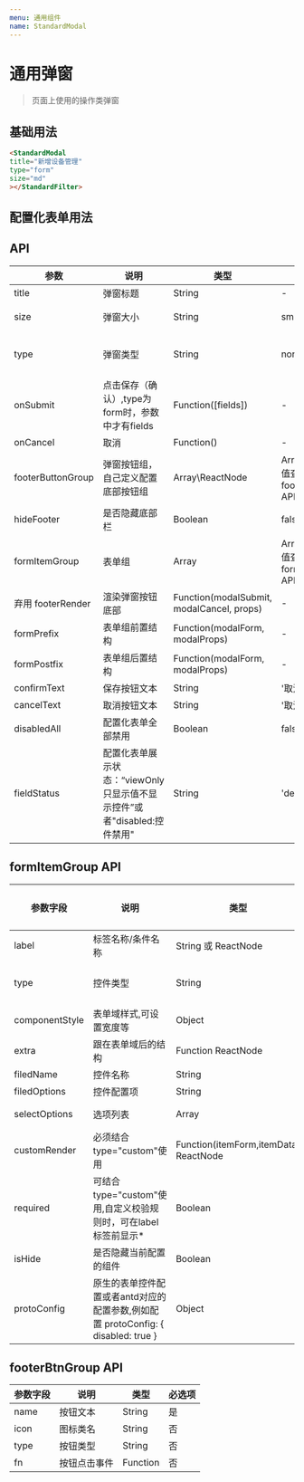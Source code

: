 ```yaml
---
menu: 通用组件
name: StandardModal
---
```


# 通用弹窗
> 页面上使用的操作类弹窗

## 基础用法

```html
<StandardModal 
title="新增设备管理"
type="form"
size="md"
></StandardFilter>
```
## 配置化表单用法

## API
| 参数      | 说明                                      | 类型         | 默认值 | 参考值 |
|----------|------------------------------------------|-------------|-------|-------|
| title | 弹窗标题 | String | - |- |
| size | 弹窗大小 | String | sm |可选:xs,sm,md,lg,lg |
| type | 弹窗类型 | String |normal |可选normal：普通弹窗, form: 配置表单弹窗 |
| onSubmit | 点击保存（确认）,type为form时，参数中才有fields |  Function([fields]) | - |- |
| onCancel | 取消 |  Function()| - |- |
| footerButtonGroup | 弹窗按钮组，自己定义配置底部按钮组 | Array\ReactNode  | Array数据参数值查看 footerBtnGroup API|
| hideFooter |  是否隐藏底部栏 | Boolean| false |- |
| formItemGroup | 表单组 | Array  | Array数据参数值查看 formItemGroup API|
| 弃用 footerRender | 渲染弹窗按钮底部 |  Function(modalSubmit, modalCancel, props)| - |- |
| formPrefix | 表单组前置结构 |  Function(modalForm, modalProps)| - |- |
| formPostfix | 表单组后置结构 |  Function(modalForm, modalProps)| - |- |
| confirmText | 保存按钮文本 | String | '取消' | |
| cancelText | 取消按钮文本 | String | '取消' | |
| disabledAll | 配置化表单全部禁用 | Boolean | false | |
| fieldStatus | 配置化表单展示状态：“viewOnly 只显示值不显示控件”或者"disabled:控件禁用" | String | 'defalut' | |




## formItemGroup API
| 参数字段      | 说明  |   类型   |必选项| 参考值|
|----------|------|-------------|------|------|
| label | 标签名称/条件名称 | String 或 ReactNode | 是 |- |
| type | 控件类型 | String | 是 | 可以选择 input/select/textarea/checkbox/custom(自定义) |
| componentStyle | 表单域样式,可设置宽度等 | Object | 否 |  |
| extra | 跟在表单域后的结构 | Function ReactNode | 否 | - |
| filedName | 控件名称 | String | 是 |参考  [getFieldDecorator(id, options) 参数](https://ant.design/components/form-cn/#getFieldDecorator(id,-options)-参数) |
| filedOptions | 控件配置项 | String | 否 |参考  [getFieldDecorator(id, options) 参数](https://ant.design/components/form-cn/#getFieldDecorator(id,-options)-参数) |
| selectOptions | 选项列表 | Array | 否 | select/radio/checkbox等使用 ,选项值：{'label': 'xxx', value: 'xxx'}|
| customRender | 必须结合 type="custom"使用 | Function(itemForm,itemData) ReactNode | 否 | - |
| required | 可结合 type="custom"使用,自定义校验规则时，可在label标签前显示* | Boolean| 否 | - |
| isHide | 是否隐藏当前配置的组件 | Boolean| 否 | - |
| protoConfig | 原生的表单控件配置或者antd对应的配置参数,例如配置 protoConfig: { disabled: true }| Object| 否 | - |

## footerBtnGroup API

| 参数字段      | 说明  |   类型   |必选项|
|----------|------|-------------|------|
| name | 按钮文本 | String | 是 |
| icon | 图标类名 | String | 否 |
| type | 按钮类型 | String | 否 |
| fn | 按钮点击事件 | Function | 否 |
